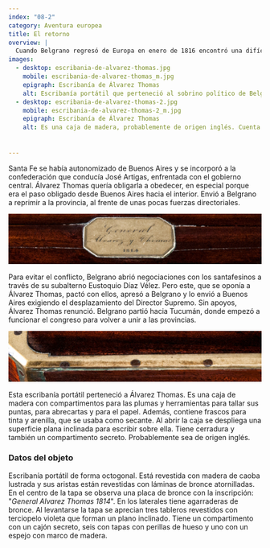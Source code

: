 ```yaml
---
index: "08-2"
category: Aventura europea
title: El retorno
overview: |
  Cuando Belgrano regresó de Europa en enero de 1816 encontró una difícil situación en las Provincias Unidas. Ignacio Álvarez Thomas, su sobrino político, era el nuevo Director Supremo, pero casi no era obedecido fuera de Buenos Aires. Y en la misma capital había agitaciones constantes entre grupos políticos rivales.
images:
  - desktop: escribania-de-alvarez-thomas.jpg
    mobile: escribania-de-alvarez-thomas_m.jpg  
    epigraph: Escribanía de Álvarez Thomas
    alt: Escribanía portátil que perteneció al sobrino político de Belgrano, Ignacio Álvarez Thomas, quien fue director supremo de las Provincias Unidas entre 1815 y principios de 1816.
  - desktop: escribania-de-alvarez-thomas-2.jpg
    mobile: escribania-de-alvarez-thomas-2_m.jpg  
    epigraph: Escribanía de Álvarez Thomas
    alt: Es una caja de madera, probablemente de origen inglés. Cuenta con varios compartimentos con frascos para tinta y arenilla que se usaba como secante, para las plumas y herramientas para tallar sus puntas, para abrecartas y para el papel. Al abrirla se despliega una superficie plana inclinada para escribir en ella. Tiene cerradura y también un compartimiento secreto. 


---
```




Santa Fe se había autonomizado de Buenos Aires y se incorporó a la confederación que conducía José Artigas, enfrentada con el gobierno central. Álvarez Thomas quería obligarla a obedecer, en especial porque era el paso obligado desde Buenos Aires hacia el interior. Envió a Belgrano a reprimir a la provincia, al frente de unas pocas fuerzas directoriales.

![Detalle del objeto](./eje08-2-a.jpg)

Para evitar el conflicto, Belgrano abrió negociaciones con los santafesinos a través de su subalterno Eustoquio Díaz Vélez. Pero este, que se oponía a Álvarez Thomas, pactó con ellos, apresó a Belgrano y lo envió a Buenos Aires exigiendo el desplazamiento del Director Supremo. Sin apoyos, Álvarez Thomas renunció. Belgrano partió hacia Tucumán, donde empezó a funcionar el congreso para volver a unir a las provincias.

![Detalle del objeto](./eje08-2-b.jpg)

Esta escribanía portátil perteneció a Álvarez Thomas. Es una caja de madera con compartimentos para las plumas y herramientas para tallar sus puntas, para abrecartas y para el papel. Además, contiene frascos para tinta y arenilla, que se usaba como secante. Al abrir la caja se despliega una superficie plana inclinada para escribir sobre ella. Tiene cerradura y también un compartimento secreto. Probablemente sea de origen inglés.

### Datos del objeto

Escribanía portátil de forma octogonal. Está revestida con madera de caoba lustrada y sus aristas están revestidas con láminas de bronce atornilladas. En el centro de la tapa se observa una placa de bronce con la inscripción: "*General Alvarez Thomas 1814*". En los laterales tiene agarraderas de bronce. Al levantarse la tapa se aprecian tres tableros revestidos con terciopelo violeta que forman un plano inclinado. Tiene un compartimento con un cajón secreto, seis con tapas con perillas de hueso y uno con un espejo con marco de madera.


